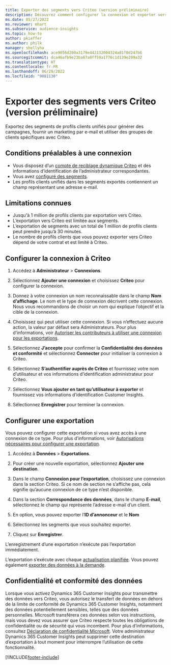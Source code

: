 ```yaml
---
title: Exporter des segments vers Criteo (version préliminaire)
description: Découvrez comment configurer la connexion et exporter vers Criteo.
ms.date: 05/27/2022
ms.reviewer: mhart
ms.subservice: audience-insights
ms.topic: how-to
author: pkieffer
ms.author: philk
manager: shellyha
ms.openlocfilehash: ace9056d200a3179e442132004324a01f0d247b6
ms.sourcegitcommit: dca46afb9e23ba87a0ff59a1776c1d139e209a32
ms.translationtype: HT
ms.contentlocale: fr-FR
ms.lasthandoff: 06/29/2022
ms.locfileid: "9081130"
---
```

# <a name="export-segments-to-criteo-preview"></a>Exporter des segments vers Criteo (version préliminaire)

Exportez des segments de profils clients unifiés pour générer des campagnes, fournir un marketing par e-mail et utiliser des groupes de clients spécifiques avec Criteo.

## <a name="prerequisites-for-connection"></a>Conditions préalables à une connexion

-   Vous disposez d’un [compte de reciblage dynamique Criteo](https://www.criteo.com/login/) et des informations d’identification de l’administrateur correspondantes.
-   Vous avez [configuré des segments](segments.md).
-   Les profils clients unifiés dans les segments exportés contiennent un champ représentant une adresse e-mail.

## <a name="known-limitations"></a>Limitations connues

- Jusqu'à 1 million de profils clients par exportation vers Criteo.
- L’exportation vers Criteo est limitée aux segments.
- L’exportation de segments avec un total de 1 million de profils clients peut prendre jusqu’à 30 minutes. 
- Le nombre de profils clients que vous pouvez exporter vers Criteo dépend de votre contrat et est limité à Criteo.

## <a name="set-up-connection-to-criteo"></a>Configurer la connexion à Criteo

1. Accédez à **Administrateur** > **Connexions**.

1. Sélectionnez **Ajouter une connexion** et choisissez **Criteo** pour configurer la connexion.

1. Donnez à votre connexion un nom reconnaissable dans le champ **Nom d’affichage**. Le nom et le type de connexion décrivent cette connexion. Nous vous recommandons de choisir un nom qui explique l’objectif et la cible de la connexion.

1. Choisissez qui peut utiliser cette connexion. Si vous n’effectuez aucune action, la valeur par défaut sera Administrateurs. Pour plus d’informations, voir [Autoriser les contributeurs à utiliser une connexion pour les exportations](connections.md#allow-contributors-to-use-a-connection-for-exports).

1. Sélectionnez **J’accepte** pour confirmer la **Confidentialité des données et conformité** et sélectionnez **Connecter** pour initialiser la connexion à Criteo.

1. Sélectionnez **S’authentifier auprès de Criteo** et fournissez votre nom d’utilisateur et vos informations d’identification administrateur pour Criteo. 

1. Sélectionnez **Vous ajouter en tant qu’utilisateur à exporter** et fournissez vos informations d’identification Customer Insights.

1. Sélectionnez **Enregistrer** pour terminer la connexion.

## <a name="configure-an-export"></a>Configurer une exportation

Vous pouvez configurer cette exportation si vous avez accès à une connexion de ce type. Pour plus d’informations, voir [Autorisations nécessaires pour configurer une exportation](export-destinations.md#set-up-a-new-export).

1. Accédez à **Données** > **Exportations**.

1. Pour créer une nouvelle exportation, sélectionnez **Ajouter une destination**.

1. Dans le champ **Connexion pour l’exportation**, choisissez une connexion dans la section Criteo. Si ce nom de section ne s’affiche pas, cela signifie qu’aucune connexion de ce type n’est disponible. 

1. Dans la section **Correspondance des données**, dans le champ **E-mail**, sélectionnez le champ qui représente l’adresse e-mail d’un client. 

1. En option, vous pouvez exporter l’**ID d’annonceur** et le **Nom**

1. Sélectionnez les segments que vous souhaitez exporter. 

1. Cliquez sur **Enregistrer**.

L’enregistrement d’une exportation n’exécute pas l’exportation immédiatement.

L’exportation s’exécute avec chaque [actualisation planifiée](system.md#schedule-tab). Vous pouvez également [exporter des données à la demande](export-destinations.md#run-exports-on-demand). 

## <a name="data-privacy-and-compliance"></a>Confidentialité et conformité des données

Lorsque vous activez Dynamics 365 Customer Insights pour transmettre des données vers Criteo, vous autorisez le transfert de données en dehors de la limite de conformité de Dynamics 365 Customer Insights, notamment des données potentiellement sensibles, telles que des données personnelles. Microsoft transférera ces données selon vos instructions, mais vous devez vous assurer que Criteo respecte toutes les obligations de confidentialité ou de sécurité qui vous incombent. Pour plus d’informations, consultez [Déclaration de confidentialité Microsoft](https://go.microsoft.com/fwlink/?linkid=396732).
Votre administrateur Dynamics 365 Customer Insights peut supprimer cette destination d’exportation à tout moment pour interrompre l’utilisation de cette fonctionnalité.


[!INCLUDE[footer-include](includes/footer-banner.md)]
